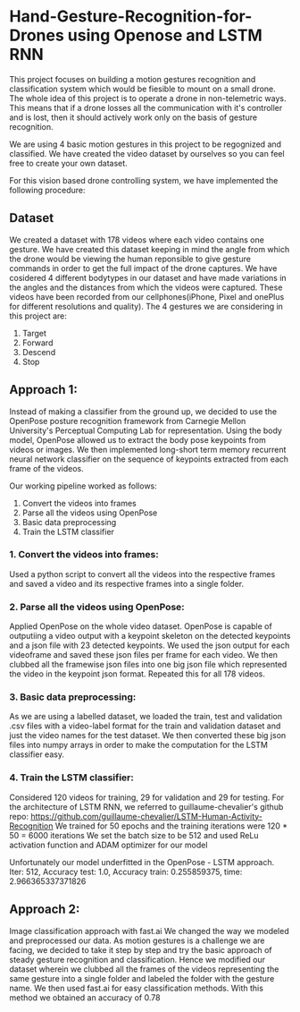# Hand-Gesture-Recognition-for-Drones using Openose and LSTM RNN

This project focuses on building a motion gestures recognition and classification system which would be fiesible to mount on a small drone.
The whole idea of this project is to operate a drone in non-telemetric ways. This means that if a drone losses all the communication with it's controller and is lost, then it should actively work only on the basis of gesture recognition.

We are using 4 basic motion gestures in this project to be regognized and classified. We have created the video dataset by ourselves so you can feel free to create your own dataset.

For this vision based drone controlling system, we have implemented the following procedure:

## Dataset

We created a dataset with 178 videos where each video contains one gesture. We have created this dataset keeping in mind the angle from which the drone would be viewing the human reponsible to give gesture commands in order to get the full impact of the drone captures. We have cosidered 4 different bodytypes in our dataset and have made variations in the angles and the distances from which the videos were captured. These videos have been recorded from our cellphones(iPhone, Pixel and onePlus for different resolutions and quality).
The 4 gestures we are considering in this project are:
1. Target
2. Forward
3. Descend
4. Stop

## Approach 1:
Instead of making a classifier from the ground up, we decided to use the OpenPose posture recognition framework from Carnegie Mellon University's Perceptual Computing Lab for representation. Using the body model, OpenPose allowed us to extract the body pose keypoints from videos or images.
We then implemented long-short term memory recurrent neural network classifier on the sequence of keypoints extracted from each frame of the videos.

Our working pipeline worked as follows:

1. Convert the videos into frames 
2. Parse all the videos using OpenPose
3. Basic data preprocessing
4. Train the LSTM classifier

### 1. Convert the videos into frames:
Used a python script to convert all the videos into the respective frames and saved a video and its respective frames into a single folder.

### 2. Parse all the videos using OpenPose:
Applied OpenPose on the whole video dataset. OpenPose is capable of outputiing a video output with a keypoint skeleton on the detected keypoints and a json file with 23 detected keypoints. We used the json output for each videoframe and saved these json files per frame for each video. We then clubbed all the framewise json files into one big json file which represented the video in the keypoint json format. Repeated this for all 178 videos.

### 3. Basic data preprocessing:
As we are using a labelled dataset, we loaded the train, test and validation .csv files with a video-label format for the train and validation dataset and just the video names for the test dataset.
We then converted these big json files into numpy arrays in order to make the computation for the LSTM classifier easy.

### 4. Train the LSTM classifier:
Considered 120 videos for training, 29 for validation and 29 for testing.
For the architecture of LSTM RNN, we referred to guillaume-chevalier's github repo: https://github.com/guillaume-chevalier/LSTM-Human-Activity-Recognition
We trained for 50 epochs and the training iterations were 120 * 50 = 6000 iterations
We set the batch size to be 512 and used ReLu activation function and ADAM optimizer for our model

Unfortunately our model underfitted in the OpenPose - LSTM approach.
Iter: 512,  Accuracy test: 1.0, Accuracy train: 0.255859375, time: 2.966365337371826

## Approach 2:
Image classification approach with fast.ai
We changed the way we modeled and preprocessed our data. As motion gestures is a challenge we are facing, we decided to take it step by step and try the basic approach of steady gesture recognition and classification. Hence we modified our dataset wherein we clubbed all the frames of the videos representing the same gesture into a single folder and labeled the folder with the gesture name.
We then used fast.ai for easy classification methods. With this method we obtained an accuracy of 0.78
